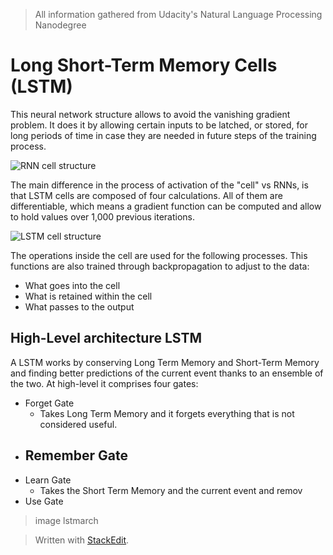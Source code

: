 > All information gathered from Udacity's Natural Language Processing Nanodegree

# Long Short-Term Memory Cells (LSTM)

This neural network structure allows to avoid the vanishing gradient problem. It does it by allowing certain inputs to be latched, or stored, for long periods of time in case they are needed in future steps of the training process.

![RNN cell structure](https://raw.githubusercontent.com/euphonie/study-notes/master/Computer%20Science/Theory/Natural%20Language%20Processing/RNNs/lstm1.png)

The main difference in the process of activation of the "cell" vs RNNs, is that LSTM cells are composed of four calculations. All of them are differentiable, which means a gradient function can be computed and allow to hold values over 1,000 previous iterations.

![LSTM cell structure](https://raw.githubusercontent.com/euphonie/study-notes/master/Computer%20Science/Theory/Natural%20Language%20Processing/RNNs/lstm2.png)

The operations inside the cell are used for the following processes. This functions are also trained through backpropagation to adjust to the data:
- What goes into the cell
- What is retained within the cell
- What passes to the output

## High-Level architecture LSTM

A LSTM works by conserving Long Term Memory and Short-Term Memory and finding better predictions of the current event thanks to an ensemble of the two. At high-level it comprises four gates: 
- Forget Gate
	- Takes Long Term Memory and it forgets everything that is not considered useful.
- Remember Gate
	- 
- Learn Gate
	- Takes the Short Term Memory and the current event and remov
- Use Gate

> image lstmarch

> Written with [StackEdit](https://stackedit.io/).
<!--stackedit_data:
eyJoaXN0b3J5IjpbLTY2MzExNzU2MiwxNDE2MzQzMTg5LDE3ND
I4NDcwODEsMTkwMTUxNzMyNSwxNjEyNzMxNjY5LDcxNDMyODUx
NV19
-->